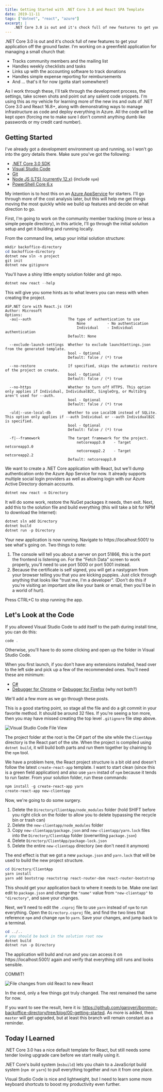 ```yaml
---
title: Getting Started with .NET Core 3.0 and React SPA Template
date: 2019-11-11
tags: ["dotnet", "react", "azure"]
excerpt: |
	.NET Core 3.0 is out and it's chock full of new features to get your application off the ground faster. I'm working on a greenfield application for managing a small church. As I work through these, I'll talk through the development process, the settings, take screen shots and point out any salient code snippets. I'm using this as my vehicle for learning more of the new ins and outs of .NET Core 3.0 and React 16.8+, along with demonstrating ways to manage infrastructure as code and deploy everything in Azure. All the code will be kept open (forcing me to make sure I don't commit anything dumb like passwords or my credit card number). This post starts from the basic template and makes some initial improvements and upgrades to be more productive.
---
```


.NET Core 3.0 is out and it's chock full of new features to get your application off the ground faster. I'm working on a greenfield application for managing a small church that:

* Tracks community members and the mailing list
* Handles weekly checklists and tasks
* Links up with the accounting software to track donations
* Handles simple expense reporting for reimbursements
* And ... that's it for now (gotta start somewhere!)

As I work through these, I'll talk through the development process, the settings, take screen shots and point out any salient code snippets. I'm using this as my vehicle for learning more of the new ins and outs of .NET Core 3.0 and React 16.8+, along with demonstrating ways to manage infrastructure as code and deploy everything in Azure. All the code will be kept open (forcing me to make sure I don't commit anything dumb like passwords or my credit card number).

## Getting Started

I've already got a development environment up and running, so I won't go into the gory details there. Make sure you've got the following:

* [.NET Core 3.0 SDK](https://dotnet.microsoft.com/download/dotnet-core/3.0)
* [Visual Studio Code](https://code.visualstudio.com/)
* [Git](https://git-scm.com/)
* [Node JS (LTS) (currently 12.x)](https://nodejs.org/en/about/releases/) (include `npm`)
* [PowerShell Core 6.x](https://github.com/PowerShell/PowerShell)

My intention is to host this on an [Azure AppService](https://azure.microsoft.com/en-us/services/app-service/) for starters. I'll go through more of the cost analysis later, but this will help me get things moving the most quickly while we build up features and decide on what direction to go.

First, I'm going to work on the community member tracking (more or less a simple people directory), in this article, I'll go through the initial solution setup and get it building and running locally.

From the command line, setup your initial solution structure:

```powershell
mkdir backoffice-directory
cd backoffice-directory
dotnet new sln -n project
git init
dotnet new gitignore
```

You'll have a shiny little empty solution folder and git repo.

```powershell
dotnet new react --help
```

This will give you some hints as to what levers you can mess with when creating the project.

```
ASP.NET Core with React.js (C#)
Author: Microsoft
Options:
  -au|--auth                 The type of authentication to use
                                 None          - No authentication
                                 Individual    - Individual authentication
                             Default: None

  --exclude-launch-settings  Whether to exclude launchSettings.json from the generated template.
                             bool - Optional
                             Default: false / (*) true

  --no-restore               If specified, skips the automatic restore of the project on create.
                             bool - Optional
                             Default: false / (*) true

  --no-https                 Whether to turn off HTTPS. This option only applies if Individual, IndividualB2C, SingleOrg, or MultiOrg aren't used for --auth.
                             bool - Optional
                             Default: false / (*) true

  -uld|--use-local-db        Whether to use LocalDB instead of SQLite. This option only applies if --auth Individual or --auth IndividualB2C is specified.
                             bool - Optional
                             Default: false / (*) true

  -f|--framework             The target framework for the project.
                                 netcoreapp3.0    - Target netcoreapp3.0
                                 netcoreapp2.2    - Target netcoreapp2.2
                             Default: netcoreapp3.0
```

We want to create a .NET Core application with React, but we'll dump authentication onto the Azure App Service for now. It already supports multiple social login providers as well as allowing login with our Azure Active Directory domain accounts.

```powershell
dotnet new react -n Directory
```

It will do some work, restore the NuGet packages it needs, then exit. Next, add this to the solution file and build everything (this will take a bit for NPM to download the Internet):

```powershell
dotnet sln add Directory
dotnet build
dotnet run -p Directory
```

Your new application is now running. Navigate to https://localhost:5001/ to see what's going on. Two things to note:

1. The console will tell you about a server on port 51866, this is the port the frontend is listening on. For the "Fetch Data" screen to work properly, you'll need to use port 5000 or port 5001 instead.
2. Because the certificate is self signed, you will get a nastygram from your browser telling you that you are kicking puppies. Just click through anything that looks like "trust me, I'm a developer". (Don't do this if you're visiting an important site like your bank or email, then you'll be in a world of hurt).

Press CTRL+C to stop running the app.

## Let's Look at the Code

If you allowed Visual Studio Code to add itself to the path during install time, you can do this:

```powershell
code .
```

Otherwise, you'll have to do some clicking and open up the folder in Visual Studio Code.

When you first launch, if you don't have any extensions installed, head over to the left side and pick up a few of the recommended ones. You'll need these are minimum:

* [C#](https://marketplace.visualstudio.com/items?itemName=ms-vscode.csharp)
* [Debugger for Chrome](https://marketplace.visualstudio.com/items?itemName=msjsdiag.debugger-for-chrome) or [Debugger for Firefox](https://marketplace.visualstudio.com/items?itemName=firefox-devtools.vscode-firefox-debug) (why not both?)

We'll add a few more as we go through these posts.

This is a good starting point, so stage all the file and do a git commit in your favorite method. It should be around 32 files. If you're seeing a ton more, then you may have missed creating the top level `.gitignore` file step above.

![Visual Studio Code File View](image-20191111214058956.png)

The project folder at the root is the C# part of the site while the `ClientApp` directory is the React part of the site. When the project is compiled using `dotnet build`, it will build both parts and run them together by chaining to the `npm` tool.

We have a problem here, the React project structure is a bit old and doesn't follow the latest `create-react-app` template. I want to start clean (since this is a green field application) and also use `yarn` instad of `npm` because it tends to run faster. From your solution folder, run these commands:

```powershell
npm install -g create-react-app yarn
create-react-app new-clientapp
```

Now, we're going to do some surgery.

1. Delete the `Directory/ClientApp/node_modules` folder (hold SHIFT before you right click on the folder to allow you to delete bypassing the recycle bin or trash can)
2. Delete the `new-clientapp/node_modules` folder
3. Copy `new-clientapp/package.json` and `new-clientapp/yarn.lock`  files into the `Directory/ClientApp` folder (overwriting `package.json`)
4. Delete `Directory/ClientApp/package-lock.json`
5. Delete the entire `new-clientapp` directory (we don't need it anymore)

The end effect is that we got a new `package.json` and `yarn.lock` that will be used to build the new project structure.

```powershell
cd Directory/ClientApp
yarn install
yarn add bootstrap reactstrap react-router-dom react-router-bootstrap
```

This should get your application back to where it needs to be. Make one last edit to `package.json` and change the `"name"` value from `"new-clientapp"` to `"directory"`, and save your changes.

Next, we'll need to edit the `.csproj` file to use `yarn` instead of `npm` to run everything. Open the `Directory.csproj` file, and find the two lines that reference `npm` and change `npm` to `yarn`. Save your changes, and jump back to a terminal.

```powershell
cd ../..
# you should be back in the solution root now
dotnet build
dotnet run -p Directory
```

The application will build and run and you can access it on https://localhost:5001/ again and verify that everything still runs and looks sensible.

COMMIT!

![File changes from old React to new React](image-20191111222336023.png)

In the end, only a few things got truly changed. The rest remained the same for now.

If you want to see the result, here it is:  https://github.com/garoyeri/bonmon-backoffice-directory/tree/blog/00-getting-started. As more is added, then `master` will get upgraded, but at least this branch will remain constant as a reminder.

## Today I Learned

.NET Core 3.0 has a nice default template for React, but still needs some tender loving upgrade care before we start really using it.

.NET Core's build system (`msbuild`) lets you chain to a JavaScript build system (`npm `or `yarn`) to pull everything together and run it from one place.

Visual Studio Code is nice and lightweight, but I need to learn some more keyboard shortcuts to boost my productivity even further.